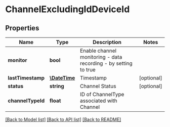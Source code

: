 # ChannelExcludingIdDeviceId

## Properties
Name | Type | Description | Notes
------------ | ------------- | ------------- | -------------
**monitor** | **bool** | Enable channel monitoring - data recording - by setting to true | 
**lastTimestamp** | [**\DateTime**](\DateTime.md) | Timestamp | [optional] 
**status** | **string** | Channel Status | [optional] 
**channelTypeId** | **float** | ID of ChannelType associated with Channel | 

[[Back to Model list]](../README.md#documentation-for-models) [[Back to API list]](../README.md#documentation-for-api-endpoints) [[Back to README]](../README.md)


